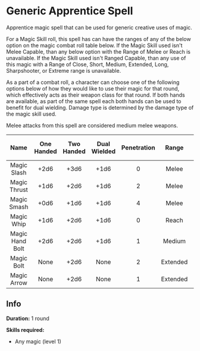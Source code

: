 # Generic Apprentice Spell

Apprentice magic spell that can be used for generic creative uses of magic.

For a Magic Skill roll, this spell has can have the ranges of any of the below option on the magic combat roll table below. If the Magic Skill used isn't Melee Capable, than any below option with the Range of Melee or Reach is unavailable. If the Magic Skill used isn't Ranged Capable, than any use of this magic with a Range of Close, Short, Medium, Extended, Long, Sharpshooter, or Extreme range is unavailable.

As a part of a combat roll, a character can choose one of the following options below of how they would like to use their magic for that round, which effectively acts as their weapon class for that round. If both hands are available, as part of the same spell each both hands can be used to benefit for dual wielding. Damage type is determined by the damage type of the magic skill used.

Melee attacks from this spell are considered medium melee weapons.

|      Name       | One<br />Handed | Two<br />Handed | Dual<br />Wielded | Penetration |  Range   | Damage<br />Types | Engageable<br />Opponents | Area Of<br />Effect | Resource<br />Class |
| :-------------: | :-------------: | :-------------: | :---------------: | :---------: | :------: | :---------------: | :-----------------------: | :-----------------: | :-----------------: |
|   Magic Slash   |      +2d6       |      +3d6       |       +1d6        |      0      |  Melee   |                   |           Rapid           |        None         |  1 Magic Resource   |
|  Magic Thrust   |      +1d6       |      +2d6       |       +1d6        |      2      |  Melee   |                   |           Rapid           |        None         |  1 Magic Resource   |
|   Magic Smash   |      +0d6       |      +1d6       |       +1d6        |      4      |  Melee   |                   |           Rapid           |        None         |  1 Magic Resource   |
|   Magic Whip    |      +1d6       |      +2d6       |       +1d6        |      0      |  Reach   |                   |           Rapid           |        None         |  1 Magic Resource   |
| Magic Hand Bolt |      +2d6       |      +2d6       |       +1d6        |      1      |  Medium  |                   |         Standard          |        None         |  1 Magic Resource   |
|   Magic Bolt    |      None       |      +2d6       |       None        |      2      | Extended |                   |          Loading          |        None         |  1 Magic Resource   |
|   Magic Arrow   |      None       |      +2d6       |       None        |      1      | Extended |                   |           Quick           |        None         |  1 Magic Resource   |

## Info

**Duration:** 1 round

**Skills required:**

- Any magic (level 1)
